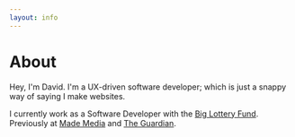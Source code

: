 ```yaml
---
layout: info
---
```


# About

Hey, I'm David. I'm a UX-driven software developer; which is just a snappy way of saying I make websites.

I currently work as a Software Developer with the [Big Lottery Fund](github.com/biglotteryfund/). Previously at [Made Media](https://made.meda/) and [The Guardian](http://developers.theguardian.com/).
